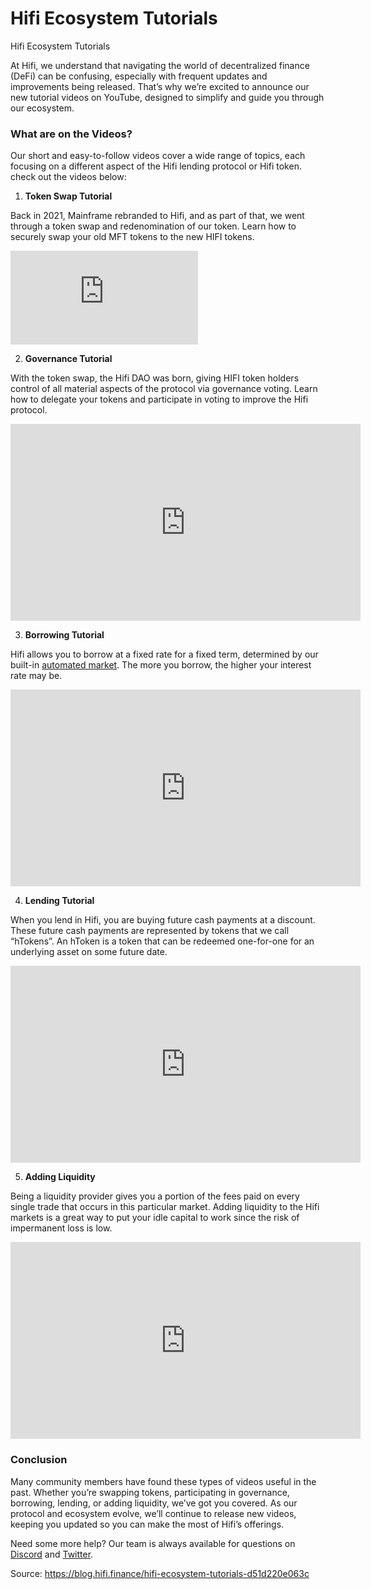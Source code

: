 
# Hifi Ecosystem Tutorials

Hifi Ecosystem Tutorials

At Hifi, we understand that navigating the world of decentralized finance (DeFi) can be confusing, especially with frequent updates and improvements being released. That’s why we’re excited to announce our new tutorial videos on YouTube, designed to simplify and guide you through our ecosystem.

### What are on the Videos?

Our short and easy-to-follow videos cover a wide range of topics, each focusing on a different aspect of the Hifi lending protocol or Hifi token. check out the videos below:

1. **Token Swap Tutorial**

Back in 2021, Mainframe rebranded to Hifi, and as part of that, we went through a token swap and redenomination of our token. Learn how to securely swap your old MFT tokens to the new HIFI tokens.

<iframe src="https://medium.com/media/101f9fdeb80a9ceaca34c4aa67bb0295" frameborder=0></iframe>

2. **Governance Tutorial**

With the token swap, the Hifi DAO was born, giving HIFI token holders control of all material aspects of the protocol via governance voting. Learn how to delegate your tokens and participate in voting to improve the Hifi protocol.

<center><iframe width="560" height="315" src="https://www.youtube.com/embed/oJ_ZFyh9gtQ" frameborder="0" allowfullscreen></iframe></center>

3. **Borrowing Tutorial**

Hifi allows you to borrow at a fixed rate for a fixed term, determined by our built-in [automated market](https://docs.hifi.finance/protocol/technical-reference/market-making/hifi-pool). The more you borrow, the higher your interest rate may be.

<center><iframe width="560" height="315" src="https://www.youtube.com/embed/xWDkY2W5WaQ" frameborder="0" allowfullscreen></iframe></center>

4. **Lending Tutorial**

When you lend in Hifi, you are buying future cash payments at a discount. These future cash payments are represented by tokens that we call “hTokens”. An hToken is a token that can be redeemed one-for-one for an underlying asset on some future date.

<center><iframe width="560" height="315" src="https://www.youtube.com/embed/HS5GvsEbJ5g" frameborder="0" allowfullscreen></iframe></center>

5. **Adding Liquidity**

Being a liquidity provider gives you a portion of the fees paid on every single trade that occurs in this particular market. Adding liquidity to the Hifi markets is a great way to put your idle capital to work since the risk of impermanent loss is low.

<center><iframe width="560" height="315" src="https://www.youtube.com/embed/O_iNp0yoMVc" frameborder="0" allowfullscreen></iframe></center>

### Conclusion

Many community members have found these types of videos useful in the past. Whether you’re swapping tokens, participating in governance, borrowing, lending, or adding liquidity, we’ve got you covered. As our protocol and ecosystem evolve, we’ll continue to release new videos, keeping you updated so you can make the most of Hifi’s offerings.

Need some more help? Our team is always available for questions on [Discord](https://discord.com/invite/uGxaCppKSH) and [Twitter](https://twitter.com/hififinance).


Source: https://blog.hifi.finance/hifi-ecosystem-tutorials-d51d220e063c
